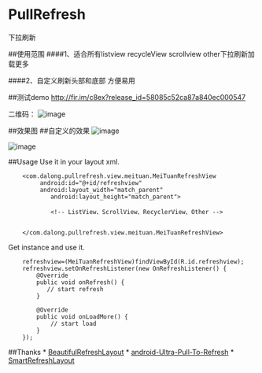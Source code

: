 # PullRefresh
下拉刷新

##使用范围
####1、适合所有listview recycleView scrollview other下拉刷新加载更多

####2、自定义刷新头部和底部 方便易用

##测试demo
http://fir.im/c8ex?release_id=58085c52ca87a840ec000547

二维码：
![image](https://github.com/dalong982242260/PullRefresh/blob/master/img/refresh.png?raw=true)


##效果图
##自定义的效果
![image](https://github.com/dalong982242260/PullRefresh/blob/master/img/meituan.gif?raw=true)

![image](https://github.com/dalong982242260/PullRefresh/blob/master/img/qichezhijia.gif?raw=true)


##Usage
Use it in your layout xml.

        <com.dalong.pullrefresh.view.meituan.MeiTuanRefreshView
             android:id="@+id/refreshview"
             android:layout_width="match_parent"
                android:layout_height="match_parent">
            
                <!-- ListView、ScrollView、RecyclerView、Other -->
    
    
        </com.dalong.pullrefresh.view.meituan.MeiTuanRefreshView>

Get instance and use it.

        refreshview=(MeiTuanRefreshView)findViewById(R.id.refreshview);
        refreshview.setOnRefreshListener(new OnRefreshListener() {
            @Override
            public void onRefresh() {
               // start refresh
            }

            @Override
            public void onLoadMore() {
                // start load
            }
        });



##Thanks
    * [BeautifulRefreshLayout](https://github.com/android-cjj/BeautifulRefreshLayout)
    * [android-Ultra-Pull-To-Refresh](https://github.com/liaohuqiu/android-Ultra-Pull-To-Refresh) 
    * [SmartRefreshLayout]( https://github.com/RawnHwang/SmartRefreshLayout) 

